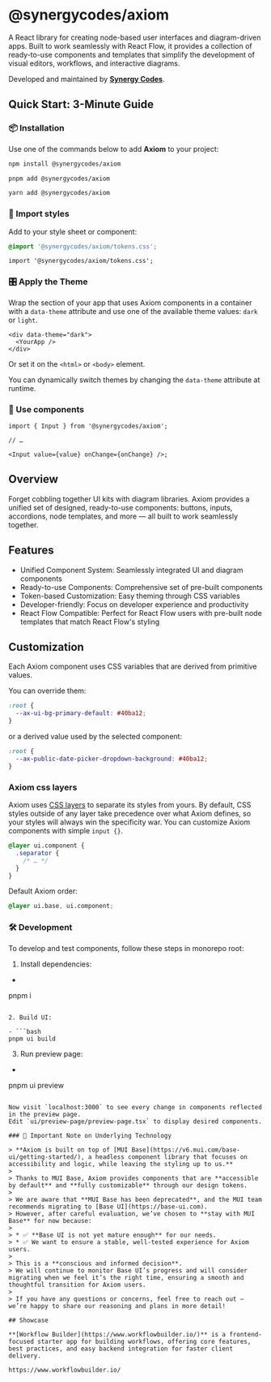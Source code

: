 # @synergycodes/axiom

A React library for creating node-based user interfaces and diagram-driven apps. Built to work seamlessly with React Flow, it provides a collection of ready-to-use components and templates that simplify the development of visual editors, workflows, and interactive diagrams.

Developed and maintained by **[Synergy Codes](https://www.synergycodes.com/)**.

## Quick Start: 3-Minute Guide

### 📦 Installation

Use one of the commands below to add **Axiom** to your project:

```bash
npm install @synergycodes/axiom
```

```bash
pnpm add @synergycodes/axiom
```

```bash
yarn add @synergycodes/axiom
```

### 🎨 Import styles

Add to your style sheet or component:

```css
@import '@synergycodes/axiom/tokens.css';
```

```tsx
import '@synergycodes/axiom/tokens.css';
```

### 🎛️ Apply the Theme
Wrap the section of your app that uses Axiom components in a container with a `data-theme` attribute and use one of the available theme values: `dark` or `light`.

```tsx
<div data-theme="dark">
  <YourApp />
</div>
````

Or set it on the `<html>` or `<body>` element.

You can dynamically switch themes by changing the `data-theme` attribute at runtime.

### 🧱 Use components

```tsx
import { Input } from '@synergycodes/axiom';

// …

<Input value={value} onChange={onChange} />;
```

## Overview

Forget cobbling together UI kits with diagram libraries. Axiom provides a unified set of designed, ready-to-use components: buttons, inputs, accordions, node templates, and more — all built to work seamlessly together.

## Features

- Unified Component System: Seamlessly integrated UI and diagram components
- Ready-to-use Components: Comprehensive set of pre-built components
- Token-based Customization: Easy theming through CSS variables
- Developer-friendly: Focus on developer experience and productivity
- React Flow Compatible: Perfect for React Flow users with pre-built node templates that match React Flow's styling

## Customization

Each Axiom component uses CSS variables that are derived from primitive values.

You can override them:

```css
:root {
  --ax-ui-bg-primary-default: #40ba12;
}
```

or a derived value used by the selected component:

```css
:root {
  --ax-public-date-picker-dropdown-background: #40ba12;
}
```

### Axiom css layers

Axiom uses [CSS layers](https://developer.mozilla.org/en-US/docs/Web/CSS/@layer) to separate its styles from yours. By default, CSS styles outside of any layer take precedence over what Axiom defines, so your styles will always win the specificity war. You can customize Axiom components with simple `input {}`.


```css
@layer ui.component {
  .separator {
    /* … */
  }
}
```

Default Axiom order:
```css
@layer ui.base, ui.component;
```

### 🛠️ Development

To develop and test components, follow these steps in monorepo root:

1. Install dependencies:

- ```bash
pnpm i
```

2. Build UI:

- ```bash
pnpm ui build
```

3. Run preview page:

- ```bash
pnpm ui preview
```

Now visit `localhost:3000` to see every change in components reflected in the preview page.
Edit `ui/preview-page/preview-page.tsx` to display desired components.

### 📣 Important Note on Underlying Technology

> **Axiom is built on top of [MUI Base](https://v6.mui.com/base-ui/getting-started/), a headless component library that focuses on accessibility and logic, while leaving the styling up to us.**
>
> Thanks to MUI Base, Axiom provides components that are **accessible by default** and **fully customizable** through our design tokens.
>
> We are aware that **MUI Base has been deprecated**, and the MUI team recommends migrating to [Base UI](https://base-ui.com).
> However, after careful evaluation, we’ve chosen to **stay with MUI Base** for now because:
>
> * ✅ **Base UI is not yet mature enough** for our needs.
> * ✅ We want to ensure a stable, well-tested experience for Axiom users.
>
> This is a **conscious and informed decision**.
> We will continue to monitor Base UI’s progress and will consider migrating when we feel it’s the right time, ensuring a smooth and thoughtful transition for Axiom users.
>
> If you have any questions or concerns, feel free to reach out — we’re happy to share our reasoning and plans in more detail!

## Showcase

**[Workflow Builder](https://www.workflowbuilder.io/)** is a frontend-focused starter app for building workflows, offering core features, best practices, and easy backend integration for faster client delivery.

https://www.workflowbuilder.io/
